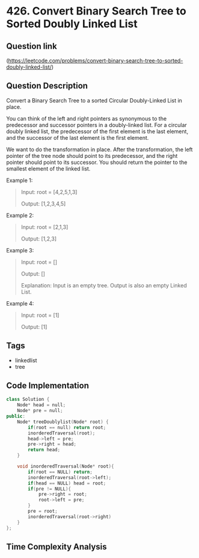 # 426. Convert Binary Search Tree to Sorted Doubly Linked List

## Question link
(https://leetcode.com/problems/convert-binary-search-tree-to-sorted-doubly-linked-list/)

## Question Description
Convert a Binary Search Tree to a sorted Circular Doubly-Linked List in place.

You can think of the left and right pointers as synonymous to the predecessor and successor pointers in a doubly-linked list. For a circular doubly linked list, the predecessor of the first element is the last element, and the successor of the last element is the first element.

We want to do the transformation in place. After the transformation, the left pointer of the tree node should point to its predecessor, and the right pointer should point to its successor. You should return the pointer to the smallest element of the linked list.

Example 1:
> Input: root = [4,2,5,1,3]
>
> Output: [1,2,3,4,5]

Example 2:
> Input: root = [2,1,3]
>
> Output: [1,2,3]

Example 3:
> Input: root = []
>
> Output: []
>
> Explanation: Input is an empty tree. Output is also an empty Linked List.

Example 4:
> Input: root = [1]
>
> Output: [1]

## Tags
- linkedlist
- tree

## Code Implementation
```c++
class Solution {
    Node* head = null;
    Node* pre = null;
public:
    Node* treeDoublylist(Node* root) {
        if(root == null) return root;
        inorderedTraversal(root);
        head->left = pre;
        pre->right = head;
        return head;
    }

    void inorderedTraversal(Node* root){
        if(root == NULL) return;
        inorderedTraversal(root->left);
        if(head == NULL) head = root;
        if(pre != NULL){
            pre->right = root;
            root->left = pre;
        }
        pre = root;
        inorderedTraversal(root->right)
    }
};
```

## Time Complexity Analysis
